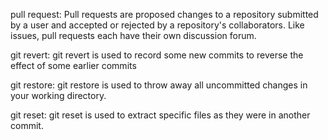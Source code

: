 pull request: Pull requests are proposed changes to a repository submitted by a user and accepted or rejected by a repository's collaborators.
 Like issues, pull requests each have their own discussion forum.


git revert:
  git revert is used to record some new commits to reverse the effect of some earlier commits


git restore:
  git restore is used  to throw away all uncommitted changes in your working directory.


git reset:
    git reset is used to extract specific files as they were in another commit.
